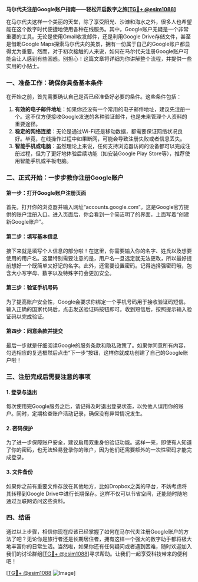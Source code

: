 **马尔代夫注册Google账户指南——轻松开启数字之旅[[TG💪+ @esim1088](https://t.me/s/esim1088)]**

在马尔代夫这样一个美丽的天堂，除了享受阳光、沙滩和海水之外，很多人也希望能在这个数字时代便捷地使用各种在线服务。其中，Google账户无疑是一个非常重要的工具。无论是使用Gmail收发邮件，还是利用Google Drive存储文件，甚至是借助Google Maps探索马尔代夫的美景，拥有一份属于自己的Google账户都显得尤为重要。然而，对于初次接触的人来说，如何在马尔代夫注册Google账户可能会让人感到有些困惑。别担心！这篇文章将详细为你讲解整个流程，并提供一些实用的小贴士。

### 一、准备工作：确保你具备基本条件

在开始之前，首先需要确认自己是否已经准备好必要的条件。这些条件包括：

1. **有效的电子邮件地址**：如果你还没有一个常用的电子邮件地址，建议先注册一个。这不仅方便接收Google发送的各种验证邮件，也是未来管理个人资料的重要途径。
2. **稳定的网络连接**：无论是通过Wi-Fi还是移动数据，都需要保证网络状况良好。毕竟，在线操作过程中如果断网，可能会导致注册失败或者信息丢失。
3. **智能手机或电脑**：虽然理论上来说，任何支持浏览器访问的设备都可以完成注册过程，但为了更好地体验后续功能（如安装Google Play Store等），推荐使用智能手机或平板电脑。

### 二、正式开始：一步步教你注册Google账户

#### 第一步：打开Google账户注册页面
首先，打开你的浏览器并输入网址“accounts.google.com”。这是Google官方提供的账户注册入口。进入页面后，你会看到一个简洁明了的界面，上面写着“创建新Google账户”。

#### 第二步：填写基本信息
接下来就是填写个人信息的部分啦！在这里，你需要输入你的名字、姓氏以及想要使用的用户名。这里特别需要注意的是，用户名一旦选定就无法更改，所以最好提前想好一个既简单又好记的名字。此外，还需要设置密码。记得选择强密码哦，包含大小写字母、数字以及特殊字符会更加安全。

#### 第三步：验证手机号码
为了提高账户安全性，Google会要求你绑定一个手机号码用于接收验证码短信。输入正确的国家代码后，点击发送验证码按钮即可。收到短信后，按照提示输入验证码以完成验证。

#### 第四步：同意条款并提交
最后一步就是仔细阅读Google的服务条款和隐私政策了。如果你同意所有内容，勾选相应的复选框然后点击“下一步”按钮，这样你就成功创建了自己的Google账户啦！

### 三、注册完成后需要注意的事项

#### 1. 登录与退出
每次使用完Google服务之后，请记得及时退出登录状态，以免他人误用你的账户。同时，定期检查账户活动记录，确保没有异常情况发生。

#### 2. 密码保护
为了进一步保障账户安全，建议启用双重身份验证功能。这样一来，即使有人知道了你的密码，也无法轻易登录你的账户，因为他们还需要额外的一次性密码才能完成登录。

#### 3. 文件备份
如果你之前有重要文件存放在其他地方，比如Dropbox之类的平台，不妨考虑将其转移到Google Drive中进行长期保存。这样不仅可以节省空间，还能随时随地通过互联网访问这些资料。

### 四、结语

通过以上步骤，相信你现在应该已经掌握了如何在马尔代夫注册Google账户的方法了吧？无论你是旅行者还是长期居住者，拥有这样一个强大的数字助手都将极大地丰富你的日常生活。当然啦，如果你还有任何疑问或者遇到困难，随时欢迎加入我们的讨论群组[[TG💪+ @esim1088](https://t.me/s/esim1088)]寻求帮助。让我们一起享受科技带来的便利吧！

[[TG💪+ @esim1088](https://t.me/s/esim1088) ![Image](https://i.postimg.cc/4NQfJmqS/Snipaste-2025-05-13-00-14-12.png)]